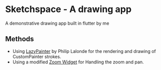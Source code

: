 # Sketchspace - A drawing app

A demonstrative drawing app built in flutter by me

## Methods

- Using [LazyPainter](https://github.com/lalondeph/flutter_performance_painter) by Philip Lalonde for the rendering and drawing of CustomPainter strokes.
- Using a modified [Zoom Widget](https://github.com/semakers/zoom-widget/tree/master) for Handling the zoom and pan.
